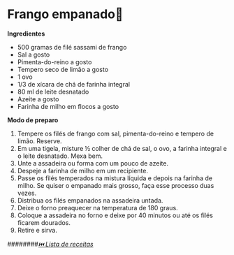 # Frango empanado:poultry_leg:

**Ingredientes**

- 500 gramas de filé sassami de frango
- Sal a gosto
- Pimenta-do-reino a gosto
- Tempero seco de limão a gosto
- 1 ovo
- 1/3 de xícara de chá de farinha integral
- 80 ml de leite desnatado
- Azeite a gosto
- Farinha de milho em flocos a gosto

**Modo de preparo**

1. Tempere os filés de frango com sal, pimenta-do-reino e tempero de limão. Reserve.
2. Em uma tigela, misture ½ colher de chá de sal, o ovo, a farinha integral e o leite desnatado. Mexa bem.
3. Unte a assadeira ou forma com um pouco de azeite.
4. Despeje a farinha de milho em um recipiente.
5. Passe os filés temperados na mistura líquida e depois na farinha de milho. Se quiser o empanado mais grosso, faça esse processo duas vezes.
6. Distribua os filés empanados na assadeira untada.
7. Deixe o forno preaquecer na temperatura de 180 graus.
8. Coloque a assadeira no forno e deixe por 40 minutos ou até os filés ficarem dourados.
9. Retire e sirva.


########_[⏮️ Lista de receitas](/README.md)_
